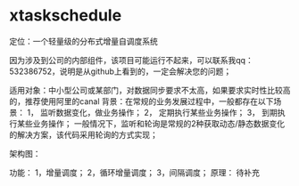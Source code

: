 # xtaskschedule

定位：一个轻量级的分布式增量自调度系统

因为涉及到公司的内部组件，该项目可能运行不起来，可以联系我qq：532386752，说明是从github上看到的，一定会解决您的问题；

适用对象：中小型公司或某部门，对数据同步要求不太高，如果要求实时性比较高的，推荐使用阿里的canal
背景：在常规的业务发展过程中，一般都存在以下场景：
1，	监听数据变化，做业务操作；
2，	定期执行某些业务操作；
3，	到期执行某些业务操作；
一般情况下，监听和轮询是常规的2种获取动态/静态数据变化的解决方案，该代码采用轮询的方式实现；

架构图：
 
功能：
1，增量调度； 2，循环增量调度； 3，间隔调度；
原理：
待补充



